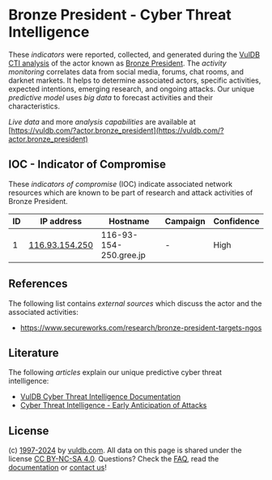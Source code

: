 # Bronze President - Cyber Threat Intelligence

These _indicators_ were reported, collected, and generated during the [VulDB CTI analysis](https://vuldb.com/?kb.cti) of the actor known as [Bronze President](https://vuldb.com/?actor.bronze_president). The _activity monitoring_ correlates data from social media, forums, chat rooms, and darknet markets. It helps to determine associated actors, specific activities, expected intentions, emerging research, and ongoing attacks. Our unique _predictive model_ uses _big data_ to forecast activities and their characteristics.

_Live data_ and more _analysis capabilities_ are available at [https://vuldb.com/?actor.bronze_president](https://vuldb.com/?actor.bronze_president)

## IOC - Indicator of Compromise

These _indicators of compromise_ (IOC) indicate associated network resources which are known to be part of research and attack activities of Bronze President.

ID | IP address | Hostname | Campaign | Confidence
-- | ---------- | -------- | -------- | ----------
1 | [116.93.154.250](https://vuldb.com/?ip.116.93.154.250) | 116-93-154-250.gree.jp | - | High

## References

The following list contains _external sources_ which discuss the actor and the associated activities:

* https://www.secureworks.com/research/bronze-president-targets-ngos

## Literature

The following _articles_ explain our unique predictive cyber threat intelligence:

* [VulDB Cyber Threat Intelligence Documentation](https://vuldb.com/?kb.cti)
* [Cyber Threat Intelligence - Early Anticipation of Attacks](https://www.scip.ch/en/?labs.20201022)

## License

(c) [1997-2024](https://vuldb.com/?kb.changelog) by [vuldb.com](https://vuldb.com/?kb.about). All data on this page is shared under the license [CC BY-NC-SA 4.0](https://creativecommons.org/licenses/by-nc-sa/4.0/). Questions? Check the [FAQ](https://vuldb.com/?kb.faq), read the [documentation](https://vuldb.com/?kb) or [contact us](https://vuldb.com/?contact)!

